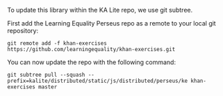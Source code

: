 To update this library within the KA Lite repo, we use git subtree.

First add the Learning Equality Perseus repo as a remote to your local git repository:
```
git remote add -f khan-exercises https://github.com/learningequality/khan-exercises.git
```
You can now update the repo with the following command:
```
git subtree pull --squash --prefix=kalite/distributed/static/js/distributed/perseus/ke khan-exercises master
```